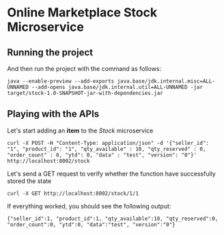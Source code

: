 # Online Marketplace Stock Microservice

## Running the project

And then run the project with the command as follows:
```
java --enable-preview --add-exports java.base/jdk.internal.misc=ALL-UNNAMED --add-opens java.base/jdk.internal.util=ALL-UNNAMED -jar target/stock-1.0-SNAPSHOT-jar-with-dependencies.jar
```

## Playing with the APIs

Let's start adding an <b>item</b> to the <i>Stock</i> microservice
```
curl -X POST -H "Content-Type: application/json" -d '{"seller_id": "1", "product_id": "1", "qty_available" : 10, "qty_reserved" : 0, "order_count" : 0, "ytd": 0, "data" : "test", "version": "0"}' http://localhost:8002/stock
```

Let's send a GET request to verify whether the function have successfully stored the state
```
curl -X GET http://localhost:8002/stock/1/1
```

If everything worked, you should see the following output:

```
{"seller_id":1, "product_id":1, "qty_available":10, "qty_reserved":0, "order_count":0, "ytd":0, "data":"test", "version":"0"}
```

